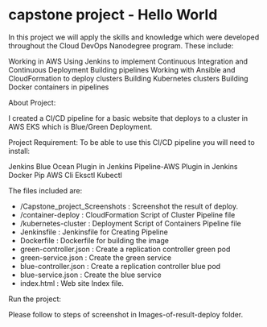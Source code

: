 # capstone project - Hello World

In this project we will apply the skills and knowledge which were developed throughout the Cloud DevOps Nanodegree program. These include:

Working in AWS
Using Jenkins to implement Continuous Integration and Continuous Deployment
Building pipelines
Working with Ansible and CloudFormation to deploy clusters
Building Kubernetes clusters
Building Docker containers in pipelines

About Project:

I created a CI/CD pipeline for a basic website that deploys to a cluster in AWS EKS which is Blue/Green Deployment.

Project Requirement:
To be able to use this CI/CD pipeline you will need to install:

Jenkins
Blue Ocean Plugin in Jenkins
Pipeline-AWS Plugin in Jenkins
Docker
Pip
AWS Cli
Eksctl
Kubectl

The files included are:
* /Capstone_project_Screenshots : Screenshot the result of deploy.
* /container-deploy : CloudFormation Script of Cluster Pipeline file 
* /kubernetes-cluster : Deployment Script of Containers Pipeline file
* Jenkinsfile : Jenkinsfile for Creating Pipeline
* Dockerfile : Dockerfile for building the image 
* green-controller.json : Create a replication controller green pod
* green-service.json : Create the green service
* blue-controller.json : Create a replication controller blue pod
* blue-service.json : Create the blue service
* index.html : Web site Index file.


Run the project:

Please follow to steps of screenshot in Images-of-result-deploy folder.
